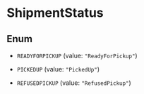 
# ShipmentStatus

## Enum


* `READYFORPICKUP` (value: `"ReadyForPickup"`)

* `PICKEDUP` (value: `"PickedUp"`)

* `REFUSEDPICKUP` (value: `"RefusedPickup"`)



